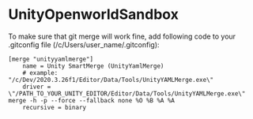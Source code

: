 # UnityOpenworldSandbox


To make sure that git merge will work fine, add following code to your .gitconfig file (/c/Users/user_name/.gitconfig):

```
[merge "unityyamlmerge"]
	name = Unity SmartMerge (UnityYamlMerge)
	# example: "/c/Dev/2020.3.26f1/Editor/Data/Tools/UnityYAMLMerge.exe\"
	driver = \"/PATH_TO_YOUR_UNITY_EDITOR/Editor/Data/Tools/UnityYAMLMerge.exe\" merge -h -p --force --fallback none %O %B %A %A
	recursive = binary
```